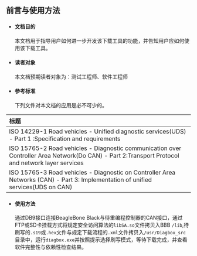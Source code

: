 ## 前言与使用方法

* #### 文档目的

  本文档用于指导用户如何进一步开发该下载工具的功能，并告知用户应如何使用该下载工具。

* #### 读者对象

  本文档预期读者对象为：测试工程师、软件工程师

* #### 参考标准

  下列文件对本文档的应用是必不可少的。

| 标题 |
| :--- |
| ISO 14229-1 Road vehicles - Unified diagnostic services\(UDS\) - Part 1 :Specification and requirements |
| ISO 15765-2 Road vehicles - Diagnostic communication over Controller Area Network\(Do CAN\) - Part 2:Transport Protocol and network layer services |
| ISO 15765-3 Road vehicles - Diagnostic on Controller Area Networks \(CAN\) - Part 3: Implementation of unified services\(UDS on CAN\) |

* #### 使用方法

  通过DB9接口连接BeagleBone Black与待重编程控制器的CAN接口，通过FTP或SD卡挂载方式将规定安全访问算法的`libSA.so`文件拷贝入BBB `/lib`,待刷写的`.s19`或`.hex`文件与规定下载流程的`.xml`文件拷贝入`/usr/Diagbox_src` 目录中，运行`diagbox.exe`并按照提示选择刷写模式，等待下载完成，并查看软件完整性与依赖性检查结果。



